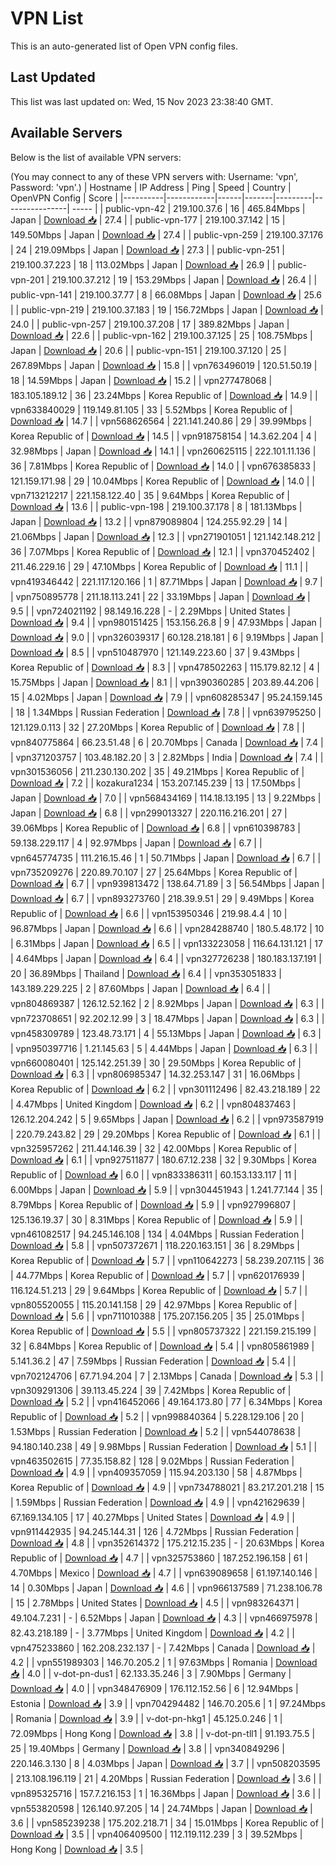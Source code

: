 # VPN List

This is an auto-generated list of Open VPN config files.

## Last Updated

This list was last updated on: Wed, 15 Nov 2023 23:38:40 GMT.

## Available Servers

Below is the list of available VPN servers:

(You may connect to any of these VPN servers with: Username: 'vpn', Password: 'vpn'.)
| Hostname | IP Address | Ping | Speed | Country | OpenVPN Config | Score |
|----------|------------|------|-------|---------|----------------| ----- |
| public-vpn-42 | 219.100.37.6 | 16 | 465.84Mbps | Japan | [Download 📥](./configs/server_0_JP.ovpn) | 27.4 |
| public-vpn-177 | 219.100.37.142 | 15 | 149.50Mbps | Japan | [Download 📥](./configs/server_1_JP.ovpn) | 27.4 |
| public-vpn-259 | 219.100.37.176 | 24 | 219.09Mbps | Japan | [Download 📥](./configs/server_2_JP.ovpn) | 27.3 |
| public-vpn-251 | 219.100.37.223 | 18 | 113.02Mbps | Japan | [Download 📥](./configs/server_3_JP.ovpn) | 26.9 |
| public-vpn-201 | 219.100.37.212 | 19 | 153.29Mbps | Japan | [Download 📥](./configs/server_4_JP.ovpn) | 26.4 |
| public-vpn-141 | 219.100.37.77 | 8 | 66.08Mbps | Japan | [Download 📥](./configs/server_5_JP.ovpn) | 25.6 |
| public-vpn-219 | 219.100.37.183 | 19 | 156.72Mbps | Japan | [Download 📥](./configs/server_6_JP.ovpn) | 24.0 |
| public-vpn-257 | 219.100.37.208 | 17 | 389.82Mbps | Japan | [Download 📥](./configs/server_7_JP.ovpn) | 22.6 |
| public-vpn-162 | 219.100.37.125 | 25 | 108.75Mbps | Japan | [Download 📥](./configs/server_8_JP.ovpn) | 20.6 |
| public-vpn-151 | 219.100.37.120 | 25 | 267.89Mbps | Japan | [Download 📥](./configs/server_9_JP.ovpn) | 15.8 |
| vpn763496019 | 120.51.50.19 | 18 | 14.59Mbps | Japan | [Download 📥](./configs/server_10_JP.ovpn) | 15.2 |
| vpn277478068 | 183.105.189.12 | 36 | 23.24Mbps | Korea Republic of | [Download 📥](./configs/server_11_KR.ovpn) | 14.9 |
| vpn633840029 | 119.149.81.105 | 33 | 5.52Mbps | Korea Republic of | [Download 📥](./configs/server_12_KR.ovpn) | 14.7 |
| vpn568626564 | 221.141.240.86 | 29 | 39.99Mbps | Korea Republic of | [Download 📥](./configs/server_13_KR.ovpn) | 14.5 |
| vpn918758154 | 14.3.62.204 | 4 | 32.98Mbps | Japan | [Download 📥](./configs/server_14_JP.ovpn) | 14.1 |
| vpn260625115 | 222.101.11.136 | 36 | 7.81Mbps | Korea Republic of | [Download 📥](./configs/server_15_KR.ovpn) | 14.0 |
| vpn676385833 | 121.159.171.98 | 29 | 10.04Mbps | Korea Republic of | [Download 📥](./configs/server_16_KR.ovpn) | 14.0 |
| vpn713212217 | 221.158.122.40 | 35 | 9.64Mbps | Korea Republic of | [Download 📥](./configs/server_17_KR.ovpn) | 13.6 |
| public-vpn-198 | 219.100.37.178 | 8 | 181.13Mbps | Japan | [Download 📥](./configs/server_18_JP.ovpn) | 13.2 |
| vpn879089804 | 124.255.92.29 | 14 | 21.06Mbps | Japan | [Download 📥](./configs/server_19_JP.ovpn) | 12.3 |
| vpn271901051 | 121.142.148.212 | 36 | 7.07Mbps | Korea Republic of | [Download 📥](./configs/server_20_KR.ovpn) | 12.1 |
| vpn370452402 | 211.46.229.16 | 29 | 47.10Mbps | Korea Republic of | [Download 📥](./configs/server_21_KR.ovpn) | 11.1 |
| vpn419346442 | 221.117.120.166 | 1 | 87.71Mbps | Japan | [Download 📥](./configs/server_22_JP.ovpn) | 9.7 |
| vpn750895778 | 211.18.113.241 | 22 | 33.19Mbps | Japan | [Download 📥](./configs/server_23_JP.ovpn) | 9.5 |
| vpn724021192 | 98.149.16.228 | - | 2.29Mbps | United States | [Download 📥](./configs/server_24_US.ovpn) | 9.4 |
| vpn980151425 | 153.156.26.8 | 9 | 47.93Mbps | Japan | [Download 📥](./configs/server_25_JP.ovpn) | 9.0 |
| vpn326039317 | 60.128.218.181 | 6 | 9.19Mbps | Japan | [Download 📥](./configs/server_26_JP.ovpn) | 8.5 |
| vpn510487970 | 121.149.223.60 | 37 | 9.43Mbps | Korea Republic of | [Download 📥](./configs/server_27_KR.ovpn) | 8.3 |
| vpn478502263 | 115.179.82.12 | 4 | 15.75Mbps | Japan | [Download 📥](./configs/server_28_JP.ovpn) | 8.1 |
| vpn390360285 | 203.89.44.206 | 15 | 4.02Mbps | Japan | [Download 📥](./configs/server_29_JP.ovpn) | 7.9 |
| vpn608285347 | 95.24.159.145 | 18 | 1.34Mbps | Russian Federation | [Download 📥](./configs/server_30_RU.ovpn) | 7.8 |
| vpn639795250 | 121.129.0.113 | 32 | 27.20Mbps | Korea Republic of | [Download 📥](./configs/server_31_KR.ovpn) | 7.8 |
| vpn840775864 | 66.23.51.48 | 6 | 20.70Mbps | Canada | [Download 📥](./configs/server_32_CA.ovpn) | 7.4 |
| vpn371203757 | 103.48.182.20 | 3 | 2.82Mbps | India | [Download 📥](./configs/server_33_IN.ovpn) | 7.4 |
| vpn301536056 | 211.230.130.202 | 35 | 49.21Mbps | Korea Republic of | [Download 📥](./configs/server_34_KR.ovpn) | 7.2 |
| kozakura1234 | 153.207.145.239 | 13 | 17.50Mbps | Japan | [Download 📥](./configs/server_35_JP.ovpn) | 7.0 |
| vpn568434169 | 114.18.13.195 | 13 | 9.22Mbps | Japan | [Download 📥](./configs/server_36_JP.ovpn) | 6.8 |
| vpn299013327 | 220.116.216.201 | 27 | 39.06Mbps | Korea Republic of | [Download 📥](./configs/server_37_KR.ovpn) | 6.8 |
| vpn610398783 | 59.138.229.117 | 4 | 92.97Mbps | Japan | [Download 📥](./configs/server_38_JP.ovpn) | 6.7 |
| vpn645774735 | 111.216.15.46 | 1 | 50.71Mbps | Japan | [Download 📥](./configs/server_39_JP.ovpn) | 6.7 |
| vpn735209276 | 220.89.70.107 | 27 | 25.64Mbps | Korea Republic of | [Download 📥](./configs/server_40_KR.ovpn) | 6.7 |
| vpn939813472 | 138.64.71.89 | 3 | 56.54Mbps | Japan | [Download 📥](./configs/server_41_JP.ovpn) | 6.7 |
| vpn893273760 | 218.39.9.51 | 29 | 9.49Mbps | Korea Republic of | [Download 📥](./configs/server_42_KR.ovpn) | 6.6 |
| vpn153950346 | 219.98.4.4 | 10 | 96.87Mbps | Japan | [Download 📥](./configs/server_43_JP.ovpn) | 6.6 |
| vpn284288740 | 180.5.48.172 | 10 | 6.31Mbps | Japan | [Download 📥](./configs/server_44_JP.ovpn) | 6.5 |
| vpn133223058 | 116.64.131.121 | 17 | 4.64Mbps | Japan | [Download 📥](./configs/server_45_JP.ovpn) | 6.4 |
| vpn327726238 | 180.183.137.191 | 20 | 36.89Mbps | Thailand | [Download 📥](./configs/server_46_TH.ovpn) | 6.4 |
| vpn353051833 | 143.189.229.225 | 2 | 87.60Mbps | Japan | [Download 📥](./configs/server_47_JP.ovpn) | 6.4 |
| vpn804869387 | 126.12.52.162 | 2 | 8.92Mbps | Japan | [Download 📥](./configs/server_48_JP.ovpn) | 6.3 |
| vpn723708651 | 92.202.12.99 | 3 | 18.47Mbps | Japan | [Download 📥](./configs/server_49_JP.ovpn) | 6.3 |
| vpn458309789 | 123.48.73.171 | 4 | 55.13Mbps | Japan | [Download 📥](./configs/server_50_JP.ovpn) | 6.3 |
| vpn950397716 | 1.21.145.63 | 5 | 4.44Mbps | Japan | [Download 📥](./configs/server_51_JP.ovpn) | 6.3 |
| vpn660080401 | 125.142.251.39 | 30 | 29.50Mbps | Korea Republic of | [Download 📥](./configs/server_52_KR.ovpn) | 6.3 |
| vpn806985347 | 14.32.253.147 | 31 | 16.06Mbps | Korea Republic of | [Download 📥](./configs/server_53_KR.ovpn) | 6.2 |
| vpn301112496 | 82.43.218.189 | 22 | 4.47Mbps | United Kingdom | [Download 📥](./configs/server_54_GB.ovpn) | 6.2 |
| vpn804837463 | 126.12.204.242 | 5 | 9.65Mbps | Japan | [Download 📥](./configs/server_55_JP.ovpn) | 6.2 |
| vpn973587919 | 220.79.243.82 | 29 | 29.20Mbps | Korea Republic of | [Download 📥](./configs/server_56_KR.ovpn) | 6.1 |
| vpn325957262 | 211.44.146.39 | 32 | 42.00Mbps | Korea Republic of | [Download 📥](./configs/server_57_KR.ovpn) | 6.1 |
| vpn927511877 | 180.67.12.238 | 32 | 9.30Mbps | Korea Republic of | [Download 📥](./configs/server_58_KR.ovpn) | 6.0 |
| vpn833386311 | 60.153.133.117 | 11 | 6.00Mbps | Japan | [Download 📥](./configs/server_59_JP.ovpn) | 5.9 |
| vpn304451943 | 1.241.77.144 | 35 | 8.79Mbps | Korea Republic of | [Download 📥](./configs/server_60_KR.ovpn) | 5.9 |
| vpn927996807 | 125.136.19.37 | 30 | 8.31Mbps | Korea Republic of | [Download 📥](./configs/server_61_KR.ovpn) | 5.9 |
| vpn461082517 | 94.245.146.108 | 134 | 4.04Mbps | Russian Federation | [Download 📥](./configs/server_62_RU.ovpn) | 5.8 |
| vpn507372671 | 118.220.163.151 | 36 | 8.29Mbps | Korea Republic of | [Download 📥](./configs/server_63_KR.ovpn) | 5.7 |
| vpn110642273 | 58.239.207.115 | 36 | 44.77Mbps | Korea Republic of | [Download 📥](./configs/server_64_KR.ovpn) | 5.7 |
| vpn620176939 | 116.124.51.213 | 29 | 9.64Mbps | Korea Republic of | [Download 📥](./configs/server_65_KR.ovpn) | 5.7 |
| vpn805520055 | 115.20.141.158 | 29 | 42.97Mbps | Korea Republic of | [Download 📥](./configs/server_66_KR.ovpn) | 5.6 |
| vpn711010388 | 175.207.156.205 | 35 | 25.01Mbps | Korea Republic of | [Download 📥](./configs/server_67_KR.ovpn) | 5.5 |
| vpn805737322 | 221.159.215.199 | 32 | 6.84Mbps | Korea Republic of | [Download 📥](./configs/server_68_KR.ovpn) | 5.4 |
| vpn805861989 | 5.141.36.2 | 47 | 7.59Mbps | Russian Federation | [Download 📥](./configs/server_69_RU.ovpn) | 5.4 |
| vpn702124706 | 67.71.94.204 | 7 | 2.13Mbps | Canada | [Download 📥](./configs/server_70_CA.ovpn) | 5.3 |
| vpn309291306 | 39.113.45.224 | 39 | 7.42Mbps | Korea Republic of | [Download 📥](./configs/server_71_KR.ovpn) | 5.2 |
| vpn416452066 | 49.164.173.80 | 77 | 6.34Mbps | Korea Republic of | [Download 📥](./configs/server_72_KR.ovpn) | 5.2 |
| vpn998840364 | 5.228.129.106 | 20 | 1.53Mbps | Russian Federation | [Download 📥](./configs/server_73_RU.ovpn) | 5.2 |
| vpn544078638 | 94.180.140.238 | 49 | 9.98Mbps | Russian Federation | [Download 📥](./configs/server_74_RU.ovpn) | 5.1 |
| vpn463502615 | 77.35.158.82 | 128 | 9.02Mbps | Russian Federation | [Download 📥](./configs/server_75_RU.ovpn) | 4.9 |
| vpn409357059 | 115.94.203.130 | 58 | 4.87Mbps | Korea Republic of | [Download 📥](./configs/server_76_KR.ovpn) | 4.9 |
| vpn734788021 | 83.217.201.218 | 15 | 1.59Mbps | Russian Federation | [Download 📥](./configs/server_77_RU.ovpn) | 4.9 |
| vpn421629639 | 67.169.134.105 | 17 | 40.27Mbps | United States | [Download 📥](./configs/server_78_US.ovpn) | 4.9 |
| vpn911442935 | 94.245.144.31 | 126 | 4.72Mbps | Russian Federation | [Download 📥](./configs/server_79_RU.ovpn) | 4.8 |
| vpn352614372 | 175.212.15.235 | - | 20.63Mbps | Korea Republic of | [Download 📥](./configs/server_80_KR.ovpn) | 4.7 |
| vpn325753860 | 187.252.196.158 | 61 | 4.70Mbps | Mexico | [Download 📥](./configs/server_81_MX.ovpn) | 4.7 |
| vpn639089658 | 61.197.140.146 | 14 | 0.30Mbps | Japan | [Download 📥](./configs/server_82_JP.ovpn) | 4.6 |
| vpn966137589 | 71.238.106.78 | 15 | 2.78Mbps | United States | [Download 📥](./configs/server_83_US.ovpn) | 4.5 |
| vpn983264371 | 49.104.7.231 | - | 6.52Mbps | Japan | [Download 📥](./configs/server_84_JP.ovpn) | 4.3 |
| vpn466975978 | 82.43.218.189 | - | 3.77Mbps | United Kingdom | [Download 📥](./configs/server_85_GB.ovpn) | 4.2 |
| vpn475233860 | 162.208.232.137 | - | 7.42Mbps | Canada | [Download 📥](./configs/server_86_CA.ovpn) | 4.2 |
| vpn551989303 | 146.70.205.2 | 1 | 97.63Mbps | Romania | [Download 📥](./configs/server_87_RO.ovpn) | 4.0 |
| v-dot-pn-dus1 | 62.133.35.246 | 3 | 7.90Mbps | Germany | [Download 📥](./configs/server_88_DE.ovpn) | 4.0 |
| vpn348476909 | 176.112.152.56 | 6 | 12.94Mbps | Estonia | [Download 📥](./configs/server_89_EE.ovpn) | 3.9 |
| vpn704294482 | 146.70.205.6 | 1 | 97.24Mbps | Romania | [Download 📥](./configs/server_90_RO.ovpn) | 3.9 |
| v-dot-pn-hkg1 | 45.125.0.246 | 1 | 72.09Mbps | Hong Kong | [Download 📥](./configs/server_91_HK.ovpn) | 3.8 |
| v-dot-pn-tll1 | 91.193.75.5 | 25 | 19.40Mbps | Germany | [Download 📥](./configs/server_92_DE.ovpn) | 3.8 |
| vpn340849296 | 220.146.3.130 | 8 | 4.03Mbps | Japan | [Download 📥](./configs/server_93_JP.ovpn) | 3.7 |
| vpn508203595 | 213.108.196.119 | 21 | 4.20Mbps | Russian Federation | [Download 📥](./configs/server_94_RU.ovpn) | 3.6 |
| vpn895325716 | 157.7.216.153 | 1 | 16.36Mbps | Japan | [Download 📥](./configs/server_95_JP.ovpn) | 3.6 |
| vpn553820598 | 126.140.97.205 | 14 | 24.74Mbps | Japan | [Download 📥](./configs/server_96_JP.ovpn) | 3.6 |
| vpn585239238 | 175.202.218.71 | 34 | 15.01Mbps | Korea Republic of | [Download 📥](./configs/server_97_KR.ovpn) | 3.5 |
| vpn406409500 | 112.119.112.239 | 3 | 39.52Mbps | Hong Kong | [Download 📥](./configs/server_98_HK.ovpn) | 3.5 |

